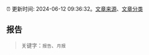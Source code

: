 :alarm_clock: 更新时间: 2024-06-12 09:36:32。[文章来源](/README.md)、[文章分类](/TAGS.md)

## 报告


> 关键字：`报告`、`月报`



